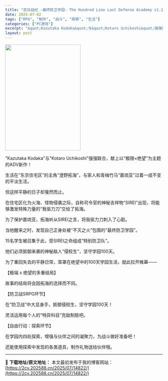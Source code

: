 ```yaml
---
title: "百日战纪 -最终防卫学园- The Hundred Line Last Defense Academy v1.1.0 中文"
date: 2025-07-02
tags: ["RPG", "制作", "战斗", "探索", "生活"]
categories: ["PC游戏"]
excerpt: "&quot;Kazutaka Kodaka&quot;与&quot;Kotaro Uchikoshi&quot;强强联合，献上以“极限×绝望”为主题的ADV新作！ 生活在“东京住宅区”的主角“澄野拓海”，与家人和青梅竹马“嘉琉亚”过着一成不变的平淡生活。 但这样平静的日子却戛然而止。 在住宅区化为火海、怪物侵袭之际，自称司令官的神秘吉祥物&hellip;"
layout: post
---
```


<img class="aligncenter size-full wp-image-14808" src="https://2cy.202588.cn/wp-content/uploads/2025/07/2025070207245137.webp" alt="" width="241" height="339" />

"Kazutaka Kodaka"与"Kotaro Uchikoshi"强强联合，献上以“极限×绝望”为主题的ADV新作！

生活在“东京住宅区”的主角“澄野拓海”，与家人和青梅竹马“嘉琉亚”过着一成不变的平淡生活。

但这样平静的日子却戛然而止。

在住宅区化为火海、怪物侵袭之际，自称司令官的神秘吉祥物“SIREI”出现，将能够激发特殊力量的“我驱力刀”交给了拓海。

为了保护嘉琉亚，拓海听从SIREI之言，将我驱力刀刺入了心脏。

当他醒来之时，发现自己正身处被“不灭之火”包围的“最终防卫学园”。

15名学生被召集于此，受SIREI之命组成“特别防卫队”。

他们必须抵御来袭的神秘敌人“侵校生”，坚守学园100天。

为了重回失去的平静日常，笼罩在绝望中的100天学园生活，就此拉开帷幕——

【极端 x 绝望的多重结局】

故事的结局将会因拓海的选择而不同。

【防卫战SRPG环节】

在“防卫战”中大显身手，抵御侵校生，坚守学园100天！

灵活运用每个人的“特异科目”克敌制胜吧。

【自由行动：探索环节】

在学园内四处探索，增强与伙伴之间的凝聚力，为战斗做好准备吧！

还能使用探索中发现的各类道具，制作礼物送给伙伴哦。

---
📖 **下载地址/原文地址：** 本文最初发布于我的博客网站：[https://2cy.202588.cn/2025/07/14822/](https://2cy.202588.cn/2025/07/14822/)
